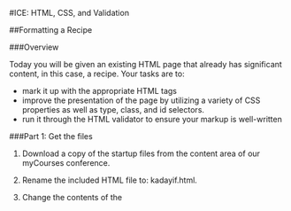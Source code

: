#ICE: HTML, CSS, and Validation

##Formatting a Recipe		

###Overview

Today you will be given an existing HTML page that already has significant content, in this case, a recipe. Your tasks are to:
- mark it up with the appropriate HTML tags
- improve the presentation of the page by utilizing  a variety of CSS properties as well as type, class, and id selectors. 
- run it through the HTML validator to ensure your markup is well-written

###Part 1: Get the files
1. Download a copy of the startup files from the content area of our myCourses conference.
2. Rename the included HTML file to:  kadayif.html.
3. Change the contents of the <title> tag so it includes your full name
4. Now, go ahead and preview the file in your browser.  You should see something like this:
 
5.	Pretty ugly, huh?  Let’s continue to part 2
 
Part 2:  Adding Structure and Meaning to the Content
Let’s add some structural and semantic tags to this mess!
1.	Add <h1> tags to the name of the dish at the top of the page.
2.	Put the text “Yield:  24 Servings” into a <p> element.
3.	Make the text “Ingredients” and “Directions” level 2 headers.
4.	Put the ingredients into an unordered list.  Give this list a class attribute of “ingredients”.
5.	Put the directions into an ordered list.
6.	Make the URL on the bottom of the page a hypertext link.
7.	Wrap the updated URL in a <footer> element. It should look like this:

	<footer>
		<a href = “http://…”>source: http://…</a>
	</footer>

Note:  replace the “…” with the rest of the URL.
8.	Right after the <h1> element, add an <img> tag that displays the image file provided.  Set the src, alt, and title attributes to the appropriate values.
9.	Add a link at the bottom of the page (after the source link) that goes to your home page (the index.html page you posted the last time).  Wrap this link in a <p> tag.
10.	Preview the page.  It should look like the image at the top of the next page.
 
 
11.	Test this page with the validator.  Do not continue until the page passes validation.
Part 3:  Improving the Presentation with CSS
Now, we’ll apply CSS to improve the overall presentation of the recipe.
1.	Now, let’s add some document-level styles into our kadayif.html page.  Inside the <head> tag of the page (below the <meta> tag) add the following style tag:

	<style type=”text/css”>

	</style>
 
2.	Inside of the <style> tag you just created, we will add a rule that will change the font for all of the text in the document.  Add the following style rule between the <style> tags:

	body {
		font-family: “trebuchet ms”, tahoma, verdana;
	}

Reload the page to make sure a change happened.
3.	Now, add the following declarations to the body selector you just created:

	margin-left: 10%;
	margin-right: 10%;
	border: 1px solid gray;

Test this!  You should now see a border around the text.
4.	Did you notice that the text is too close to the border?  Let’s fix that.  Add the following to the body selector:

	padding-left: 1em;
	padding-right: 1em;

Test it!  There should be more room now.  Notice how the margin declarations affect the outside of the body tag while the padding declarations affect the inside of the body tag.  These properties work the same way with any of the other container elements (i.e., <p>, <ol>, <em>, etc.)
5.	For fun, see if you can change the <h1> tag’s background to a light gray.  If you don’t know how to set background colors in CSS, check in your textbook or search for it on-line.
6.	Now, adjust the padding properties (padding-bottom, padding-top, etc.) of your h1 rule so the text fits into its “box” a little better.
7.	Add the declarations necessary to center the <h1> tags text using the text-align property.
8.	Stop!  Validate your page.  Do not continue until your page validates correctly.
9.	Now, try validating the CSS you have used in your page.  You can find the CSS validator at:

	http://jigsaw.w3.org/css-validator

10.	Preview your page.  It should look like the image at the top of the next page.
 
 
Part 4:  Adding Even More Rules
Now, make the following changes:
1.	The items in your lists are tightly “scrunched” together.  In the <style> tag, add a rule for the <li> tags that will put more space between each item.  Use the following reference and look under the headings padding or margin for more ideas:

	http://www.w3schools.com/css/css_reference.asp

2.	Add a gray (or any color other than white) background color to the list of ingredients.  You can use the ingredients class selector to accomplish this.  Check today’s slides if you don’t remember how to do this.
3.	What happened?  The background of the <ul class=”ingredients”> entity now stretches to fill most of the page.  Fix this by using the width property in your style rule.  Set the width to about 250 pixels.  Then, set the list-style-type property to circle.  Finally, adjust the padding so the list looks a little better.
4.	This page would look a lot better if we put the image over on the right side of the page opposite the ingredients list.  We can do this using the float property.  We’ll discuss float in our next lecture.  For now, just add the following style rule to your page:

	img { float: right; clear: both;}

5.	Now, let’s change the “Yield: 24 servings” paragraph so it uses and in-line style (as opposed to the embedded styles we have been working with).  Move the HTML for this so that it is before the img tag, not after.  Then change the tag as follows:

	<p style=”float: right; font-weight: bold”>Yield: 24 servings</p>

6.	Add a class selector rule named: .important.  Set this rule so that text will be rendered in red, 10% larger than the default font size, and with a yellow background.
7.	Use the <span> tag to apply this class to the text “Place on lowest oven rack.”
8.	Now, use another <span> tag to apply the same class rule to the text “Cool” near the bottom of the instruction list.
9.	Validate your HTML!
10.	Your page should now look something like the image on the next page.
 
Now, while this page probably won’t win any design awards, the “look” and accessibility of the content has radically improved!
Part 5:  Put Your Stamp On It
1.	Change the background color of the footer text at the bottom of the page to a light gray color using the footer selector.
2.	Add three additional CSS properties to the page that we have not yet used.
Part 6:  Validate Your Page
Use the online tools to make sure that your page is well-formed and passes HTML5 validation at http://validator.w3.org 
Also validate the CSS! The CSS validator is extremely helpful in debugging wonky CSS:
http://jigsaw.w3.org/css-validator/
*** ONCE YOU ARE DONE, UPLOAD THIS TO YOUR 230 EXERCISES FOLDER ON BANJO, AND LINK TO IT FROM YOUR MAIN PAGE. ***
